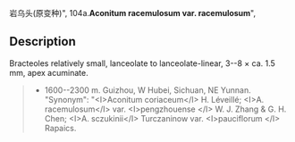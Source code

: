 岩乌头(原变种)",
104a.**Aconitum racemulosum var. racemulosum**",

## Description
Bracteoles relatively small, lanceolate to lanceolate-linear, 3--8 × ca. 1.5 mm, apex acuminate.

> * 1600--2300 m. Guizhou, W Hubei, Sichuan, NE Yunnan.
  "Synonym": "&lt;I&gt;Aconitum coriaceum&lt;/I&gt; H. Léveillé; &lt;I&gt;A. racemulosum&lt;/I&gt; var. &lt;I&gt;pengzhouense &lt;/I&gt; W. J. Zhang &amp; G. H. Chen; &lt;I&gt;A. sczukinii&lt;/I&gt; Turczaninow var. &lt;I&gt;pauciflorum &lt;/I&gt; Rapaics.
